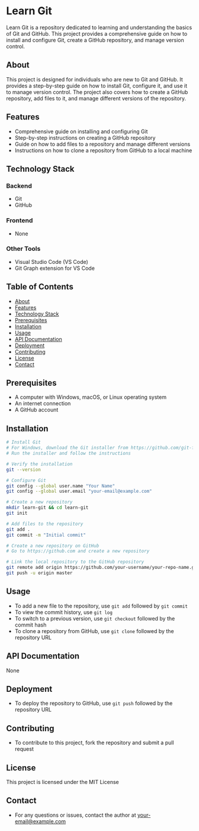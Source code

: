 # Learn Git
Learn Git is a repository dedicated to learning and understanding the basics of Git and GitHub. This project provides a comprehensive guide on how to install and configure Git, create a GitHub repository, and manage version control.

## About
This project is designed for individuals who are new to Git and GitHub. It provides a step-by-step guide on how to install Git, configure it, and use it to manage version control. The project also covers how to create a GitHub repository, add files to it, and manage different versions of the repository.

## Features
* Comprehensive guide on installing and configuring Git
* Step-by-step instructions on creating a GitHub repository
* Guide on how to add files to a repository and manage different versions
* Instructions on how to clone a repository from GitHub to a local machine

## Technology Stack
### Backend
* Git
* GitHub

### Frontend
* None

### Other Tools
* Visual Studio Code (VS Code)
* Git Graph extension for VS Code

## Table of Contents
- [About](#about)
- [Features](#features)
- [Technology Stack](#technology-stack)
- [Prerequisites](#prerequisites)
- [Installation](#installation)
- [Usage](#usage)
- [API Documentation](#api-documentation)
- [Deployment](#deployment)
- [Contributing](#contributing)
- [License](#license)
- [Contact](#contact)

## Prerequisites
* A computer with Windows, macOS, or Linux operating system
* An internet connection
* A GitHub account

## Installation
```bash
# Install Git
# For Windows, download the Git installer from https://github.com/git-for-windows/git/releases
# Run the installer and follow the instructions

# Verify the installation
git --version

# Configure Git
git config --global user.name "Your Name"
git config --global user.email "your-email@example.com"

# Create a new repository
mkdir learn-git && cd learn-git
git init

# Add files to the repository
git add .
git commit -m "Initial commit"

# Create a new repository on GitHub
# Go to https://github.com and create a new repository

# Link the local repository to the GitHub repository
git remote add origin https://github.com/your-username/your-repo-name.git
git push -u origin master
```

## Usage
* To add a new file to the repository, use `git add` followed by `git commit`
* To view the commit history, use `git log`
* To switch to a previous version, use `git checkout` followed by the commit hash
* To clone a repository from GitHub, use `git clone` followed by the repository URL

## API Documentation
None

## Deployment
* To deploy the repository to GitHub, use `git push` followed by the repository URL

## Contributing
* To contribute to this project, fork the repository and submit a pull request

## License
This project is licensed under the MIT License

## Contact
* For any questions or issues, contact the author at [your-email@example.com](mailto:your-email@example.com)
